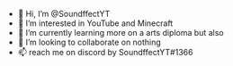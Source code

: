 - 👋 Hi, I’m @SoundffectYT
- 👀 I’m interested in YouTube and Minecraft
- 🌱 I’m currently learning more on a arts diploma but also 
- 💞️ I’m looking to collaborate on nothing
- 📫 reach me on discord by SoundffectYT#1366
